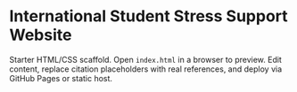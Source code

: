 # International Student Stress Support Website

Starter HTML/CSS scaffold. 
Open `index.html` in a browser to preview. 
Edit content, replace citation placeholders with real references, and deploy via GitHub Pages or static host.
